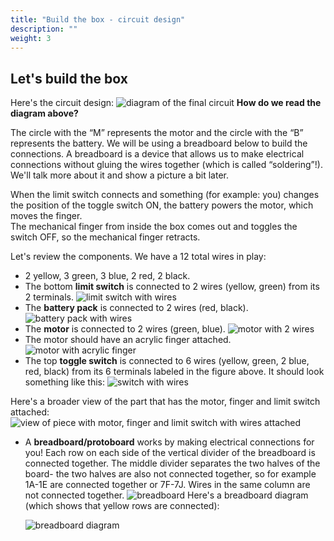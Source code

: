 ```yaml
---
title: "Build the box - circuit design"
description: ""
weight: 3
---
```


## Let's build the box

Here's the circuit design:
![diagram of the final circuit](../img/circuit-color.png)
**How do we read the diagram above?**

The circle with the “M” represents the motor and the circle with the “B” represents the battery. We will be using a breadboard below to build the connections. A breadboard is a device that allows us to make electrical connections without gluing the wires together (which is called “soldering”!). We'll talk more about it and show a picture a bit later.

When the limit switch connects and something (for example: you) changes the position of the toggle switch ON, the battery powers the motor, which moves the finger.  
The mechanical finger from inside the box comes out and toggles the switch OFF, so the mechanical finger retracts.

Let's review the components. We have a 12 total wires in play:
- 2 yellow, 3 green, 3 blue, 2 red, 2 black.
- The bottom **limit switch** is connected to 2 wires (yellow, green) from its 2 terminals. 
![limit switch with wires](../img/limitSwitchWithWires.jpg)
- The **battery pack** is connected to 2 wires (red, black). 
![battery pack with wires](../img/batteryPackWithWires.jpg)
- The **motor** is connected to 2 wires (green, blue). 
![motor with 2 wires](../img/motorWith2Wires.jpg)
- The motor should have an acrylic finger attached.
![motor with acrylic finger](../img/motorWithFinger.jpg)
- The top **toggle switch** is connected to 6 wires (yellow, green, 2 blue, red, black) from its 6 terminals labeled in the figure above. 
It should look something like this:
![switch with wires](../img/switchWithWires.jpg)

Here's a broader view of the part that has the motor, finger and limit switch attached:
![view of piece with motor, finger and limit switch with wires attached](../img/motorFingerAndLimitSwitchPiece.jpg)
- A **breadboard/protoboard** works by making electrical connections for you! Each row on each side of the vertical divider of the breadboard is connected together.  The middle divider separates the two halves of the board- the two halves are also not connected together, so for example 1A-1E are connected together or 7F-7J. Wires in the same column are not connected together.
![breadboard](../img/breadboard1.png)
Here's a breadboard diagram (which shows that yellow rows are connected):

	![breadboard diagram](../img/breadboardDiagram.png)

